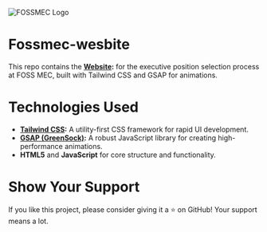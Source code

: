 ![FOSSMEC Logo](https://fossmec.netlify.app/images/fossmec.png)

# Fossmec-wesbite

This repo contains the **[Website](https://laufeydev.github.io/Fossmec-website/):** for the executive position selection process at FOSS MEC, built with Tailwind CSS and GSAP for animations.

# Technologies Used

-  **[Tailwind CSS](https://tailwindcss.com/):** A utility-first CSS framework for rapid UI development.
-  **[GSAP (GreenSock)](https://greensock.com/gsap/):** A robust JavaScript library for creating high-performance animations.
-  **HTML5** and **JavaScript** for core structure and functionality.

# Show Your Support
If you like this project, please consider giving it a ⭐️ on GitHub! Your support means a lot.

